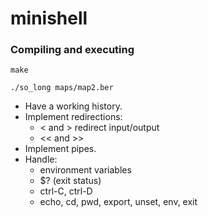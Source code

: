 # minishell

### Compiling and executing
`make`

`./so_long maps/map2.ber`

* Have a working history.
* Implement redirections:
  - < and > redirect input/output
  - << and >>
* Implement pipes.
* Handle:
  - environment variables
  - $? (exit status)
  - ctrl-C, ctrl-D
  - echo, cd, pwd, export, unset, env, exit
 
